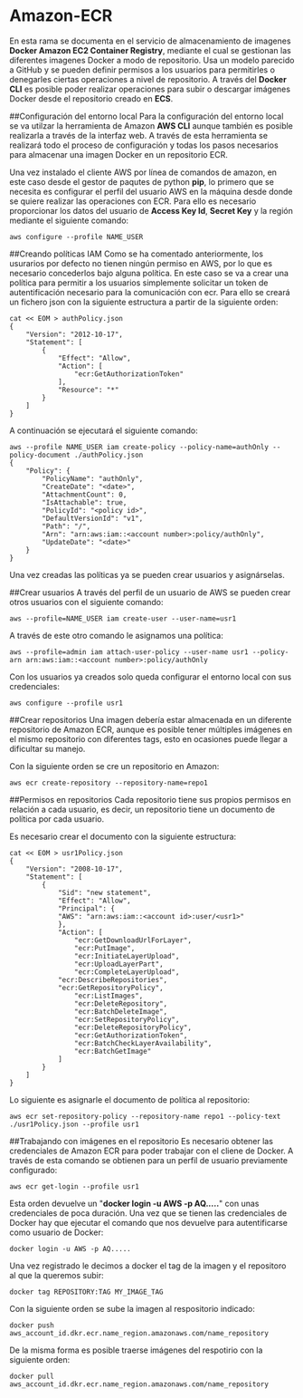 # Amazon-ECR
En esta rama se documenta en el servicio de almacenamiento de imagenes **Docker Amazon EC2 Container Registry**, mediante el cual se gestionan las diferentes imagenes Docker a modo de repositorio. Usa un modelo parecido a GitHub y se pueden definir permisos a los usuarios para permitirles o denegarles ciertas operaciones a nivel de repositorio. A través del **Docker CLI** es posible poder realizar operaciones para subir o descargar imágenes Docker desde el repositorio creado en **ECS**.

##Configuración del entorno local
Para la configuración del entorno local se va utilzar la herramienta de Amazon **AWS CLI** aunque también es posible realizarla a través de la interfaz web. A través de esta herramienta se realizará todo el proceso de configuración y todas los pasos necesarios para almacenar una imagen Docker en un repositorio ECR.

Una vez instalado el cliente AWS por línea de comandos de amazon, en este caso desde el gestor de paqutes de python **pip**, lo primero que se necesita es configurar el perfil del usuario AWS en la máquina desde donde se quiere realizar las operaciones con ECR. Para ello es necesario proporcionar los datos del usuario de **Access Key Id**, **Secret Key** y la región mediante el siguiente comando:

	aws configure --profile NAME_USER


##Creando políticas IAM
Como se ha comentado anteriormente, los usurarios por defecto no tienen ningún permiso en AWS, por lo que es necesario concederlos bajo alguna política. En este caso se va a crear una política para permitir a los usuarios simplemente solicitar un token de autentificación necesario para la comunicación con ecr. Para ello se creará un fichero json con la siguiente estructura a partir de la siguiente orden:

	cat << EOM > authPolicy.json
	{
		"Version": "2012-10-17",
  		"Statement": [
    		{
      			"Effect": "Allow",
      			"Action": [
        			"ecr:GetAuthorizationToken"
      			],
      			"Resource": "*"
    		}
  		]
	}

A continuación se ejecutará  el siguiente comando:

	aws --profile NAME_USER iam create-policy --policy-name=authOnly --policy-document ./authPolicy.json
	{
  		"Policy": {
    		"PolicyName": "authOnly",
    		"CreateDate": "<date>",
    		"AttachmentCount": 0,
    		"IsAttachable": true,
    		"PolicyId": "<policy id>",
    		"DefaultVersionId": "v1",
    		"Path": "/",
    		"Arn": "arn:aws:iam::<account number>:policy/authOnly",
    		"UpdateDate": "<date>"
  		}
	}
	
Una vez creadas las políticas ya se pueden crear usuarios y asignárselas.

##Crear usuarios
A través del perfil de un usuario de AWS se pueden crear otros usuarios con el siguiente comando:

	aws --profile=NAME_USER iam create-user --user-name=usr1
	
A través de este otro comando le asignamos una política:

	aws --profile=admin iam attach-user-policy --user-name usr1 --policy-arn arn:aws:iam::<account number>:policy/authOnly
	
Con los usuarios ya creados solo queda configurar el entorno local con sus credenciales:

	aws configure --profile usr1
	
##Crear repositorios
Una imagen debería estar almacenada en un diferente repositorio de Amazon ECR, aunque es posible tener múltiples imágenes en el mismo repositorio con diferentes tags, esto en ocasiones puede llegar a dificultar su manejo.

Con la siguiente orden se cre un repositorio en Amazon:

	aws ecr create-repository --repository-name=repo1
	
##Permisos en repositorios
Cada repositorio tiene sus propios permisos en relación a cada usuario, es decir, un repositorio tiene un documento de política por cada usuario.

Es necesario crear el documento con la siguiente estructura:
	
	cat << EOM > usr1Policy.json
	{
  		"Version": "2008-10-17",
  		"Statement": [
    		{
      			"Sid": "new statement",
      			"Effect": "Allow",
      			"Principal": {
        		"AWS": "arn:aws:iam::<account id>:user/<usr1>"
      			},
      			"Action": [
        			"ecr:GetDownloadUrlForLayer",
        			"ecr:PutImage",
        			"ecr:InitiateLayerUpload",
        			"ecr:UploadLayerPart",
        			"ecr:CompleteLayerUpload",
       			"ecr:DescribeRepositories",
       		 	"ecr:GetRepositoryPolicy",
        			"ecr:ListImages",
        			"ecr:DeleteRepository",
        			"ecr:BatchDeleteImage",
        			"ecr:SetRepositoryPolicy",
        			"ecr:DeleteRepositoryPolicy",
        			"ecr:GetAuthorizationToken",
        			"ecr:BatchCheckLayerAvailability",
        			"ecr:BatchGetImage"
      			]
    		}
  		]
	}

Lo siguiente es asignarle el documento de política al repositorio:
 
	aws ecr set-repository-policy --repository-name repo1 --policy-text ./usr1Policy.json --profile usr1
	
##Trabajando con imágenes en el repositorio
Es necesario obtener las credenciales de Amazon ECR para poder trabajar con el cliene de Docker. A través de esta comando se obtienen para un perfil de usuario previamente configurado:

	aws ecr get-login --profile usr1
	
Esta orden devuelve un "**docker login -u AWS -p AQ.....**" con unas credenciales de poca duración. Una vez que se tienen las credenciales de Docker hay que ejecutar el comando que nos devuelve para autentificarse como usuario de Docker:

	docker login -u AWS -p AQ.....

Una vez registrado le decimos a docker el tag de la imagen y el repositoro al que la queremos subir:

	docker tag REPOSITORY:TAG MY_IMAGE_TAG
	
Con la siguiente orden se sube la imagen al respositorio indicado:

	docker push aws_account_id.dkr.ecr.name_region.amazonaws.com/name_repository
	
De la misma forma es posible traerse imágenes del respotirio con la siguiente orden:

	docker pull aws_account_id.dkr.ecr.name_region.amazonaws.com/name_repository